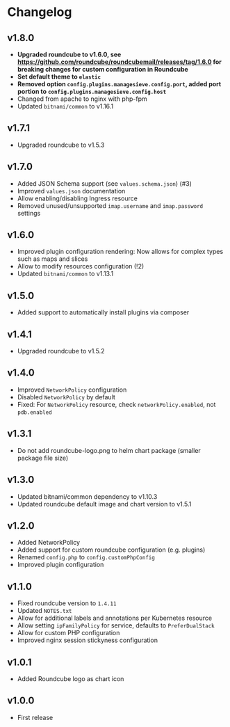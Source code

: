# Changelog

## v1.8.0

* **Upgraded roundcube to v1.6.0, see https://github.com/roundcube/roundcubemail/releases/tag/1.6.0 for breaking changes for custom configuration in Roundcube**
* **Set default theme to `elastic`**
* **Removed option `config.plugins.managesieve.config.port`, added port portion to `config.plugins.managesieve.config.host`**
* Changed from apache to nginx with php-fpm
* Updated `bitnami/common` to v1.16.1

## v1.7.1

* Upgraded roundcube to v1.5.3

## v1.7.0

  * Added JSON Schema support (see `values.schema.json`) (#3)
  * Improved `values.json` documentation
  * Allow enabling/disabling Ingress resource
  * Removed unused/unsupported `imap.username` and `imap.password` settings

## v1.6.0

  * Improved plugin configuration rendering: Now allows for complex types such as maps and slices
  * Allow to modify resources configuration (!2)
  * Updated `bitnami/common` to v1.13.1

## v1.5.0

  * Added support to automatically install plugins via composer

## v1.4.1

  * Upgraded roundcube to v1.5.2

## v1.4.0

  * Improved `NetworkPolicy` configuration
  * Disabled `NetworkPolicy` by default
  * Fixed: For `NetworkPolicy` resource, check `networkPolicy.enabled`, not `pdb.enabled`

## v1.3.1

  * Do not add roundcube-logo.png to helm chart package (smaller package file size)

## v1.3.0

  * Updated bitnami/common dependency to v1.10.3
  * Updated roundcube default image and chart version to v1.5.1

## v1.2.0

  * Added NetworkPolicy
  * Added support for custom roundcube configuration (e.g. plugins)
  * Renamed `config.php` to `config.customPhpConfig`
  * Improved plugin configuration

## v1.1.0

  * Fixed roundcube version to `1.4.11`
  * Updated `NOTES.txt`
  * Allow for additional labels and annotations per Kubernetes resource
  * Allow setting `ipFamilyPolicy` for service, defaults to `PreferDualStack`
  * Allow for custom PHP configuration
  * Improved nginx session stickyness configuration

## v1.0.1

  * Added Roundcube logo as chart icon

## v1.0.0

  * First release
